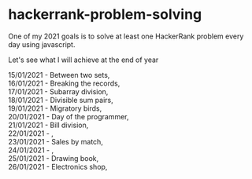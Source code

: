 # hackerrank-problem-solving

One of my 2021 goals is to solve at least one HackerRank problem every day using javascript.

Let's see what I will achieve at the end of year

15/01/2021 - Between two sets,  
16/01/2021 - Breaking the records,  
17/01/2021 - Subarray division,  
18/01/2021 - Divisible sum pairs,  
19/01/2021 - Migratory birds,  
20/01/2021 - Day of the programmer,  
21/01/2021 - Bill division,  
22/01/2021 - ,  
23/01/2021 - Sales by match,  
24/01/2021 - ,  
25/01/2021 - Drawing book,  
26/01/2021 - Electronics shop,
